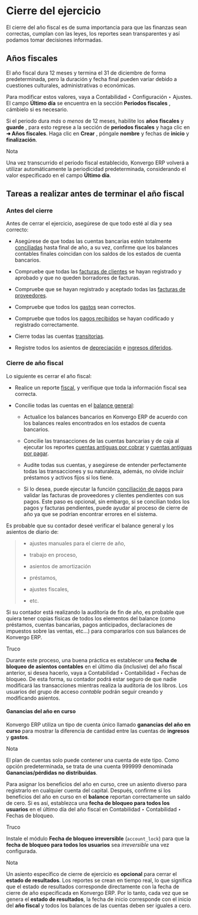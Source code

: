 # Cierre del ejercicio

El cierre del año fiscal es de suma importancia para que las finanzas sean
correctas, cumplan con las leyes, los reportes sean transparentes y así
podamos tomar decisiones informadas.

## Años fiscales

El año fiscal dura 12 meses y termina el 31 de diciembre de forma
predeterminada, pero la duración y fecha final pueden variar debido a
cuestiones culturales, administrativas o económicas.

Para modificar estos valores, vaya a Contabilidad ‣ Configuración ‣ Ajustes.
El campo **Último día** se encuentra en la sección **Periodos fiscales** ,
cámbielo si es necesario.

Si el periodo dura _más_ o _menos_ de 12 meses, habilite los **años fiscales**
y **guarde** , para esto regrese a la sección de **periodos fiscales** y haga
clic en **➜ Años fiscales**. Haga clic en **Crear** , póngale **nombre** y
fechas de **inicio** y **finalización**.

<div class="alert alert-primary">
<p class="alert-title">
Nota</p><p>Una vez transcurrido el periodo fiscal establecido, Konvergo ERP volverá a utilizar automáticamente la periodicidad predeterminada, considerando el valor especificado en el campo <b>Último día</b>.</p>
</div>

## Tareas a realizar antes de terminar el año fiscal

### Antes del cierre

Antes de cerrar el ejercicio, asegúrese de que todo esté al día y sea
correcto:

  * Asegúrese de que todas las cuentas bancarias estén totalmente [conciliadas](../bank/reconciliation) hasta final de año, a su vez, confirme que los balances contables finales coincidan con los saldos de los estados de cuenta bancarios.

  * Compruebe que todas las [facturas de clientes](../customer_invoices) se hayan registrado y aprobado y que no queden borradores de facturas.

  * Compruebe que se hayan registrado y aceptado todas las [facturas de proveedores](../vendor_bills).

  * Compruebe que todos los [gastos](../../expenses) sean correctos.

  * Compruebe que todos los [pagos recibidos](../payments) se hayan codificado y registrado correctamente.

  * Cierre todas las cuentas [transitorias](../bank#bank-accounts-suspense).

  * Registre todos los asientos de [depreciación](../vendor_bills/assets) e [ingresos diferidos](../customer_invoices/deferred_revenues).

### Cierre de año fiscal

Lo siguiente es cerrar el año fiscal:

  * Realice un reporte [fiscal](../reporting#reporting-tax-report), y verifique que toda la información fiscal sea correcta.

  * Concilie todas las cuentas en el [balance general](../reporting#reporting-balance-sheet):

    * Actualice los balances bancarios en Konvergo ERP de acuerdo con los balances reales encontrados en los estados de cuenta bancarios.

    * Concilie las transacciones de las cuentas bancarias y de caja al ejecutar los reportes [cuentas antiguas por cobrar](../reporting#reporting-aged-receivable) y [cuentas antiguas por pagar](../reporting#reporting-aged-payable).

    * Audite todas sus cuentas, y asegúrese de entender perfectamente todas las transacciones y su naturaleza, además, no olvide incluir préstamos y activos fijos si los tiene.

    * Si lo desea, puede ejecutar la función [conciliación de pagos](../payments#payments-matching) para validar las facturas de proveedores y clientes pendientes con sus pagos. Este paso es opcional, sin embargo, si se concilian todos los pagos y facturas pendientes, puede ayudar al proceso de cierre de año ya que se podrían encontrar errores en el sistema.

Es probable que su contador deseé verificar el balance general y los asientos
de diario de:

>   * ajustes manuales para el cierre de año,
>
>   * trabajo en proceso,
>
>   * asientos de amortización
>
>   * préstamos,
>
>   * ajustes fiscales,
>
>   * etc.
>
>

Si su contador está realizando la auditoría de fin de año, es probable que
quiera tener copias físicas de todos los elementos del balance (como
préstamos, cuentas bancarias, pagos anticipados, declaraciones de impuestos
sobre las ventas, etc…) para compararlos con sus balances de Konvergo ERP.

<div class="alert alert-info">
<p class="alert-title">
Truco</p><p>Durante este proceso, una buena práctica es establecer una <b>fecha de bloqueo de asientos contables</b> en el último día (inclusive) del año fiscal anterior, si desea hacerlo, vaya a Contabilidad ‣ Contabilidad ‣ Fechas de bloqueo. De esta forma, su contador podrá estar seguro de que nadie modificará las transacciones mientras realiza la auditoría de los libros. Los usuarios del grupo de acceso <em>contable</em> podrán seguir creando y modificando asientos.</p>
</div>

#### Ganancias del año en curso

Konvergo ERP utiliza un tipo de cuenta único llamado **ganancias del año en curso**
para mostrar la diferencia de cantidad entre las cuentas de **ingresos** y
**gastos**.

<div class="alert alert-primary">
<p class="alert-title">
Nota</p><p>El plan de cuentas solo puede contener una cuenta de este tipo. Como opción predeterminada, se trata de una cuenta 999999 denominada <b>Ganancias/pérdidas no distribuidas</b>.</p>
</div>

Para asignar los beneficios del año en curso, cree un asiento diverso para
registrarlo en cualquier cuenta del capital. Después, confirme si los
beneficios del año en curso en el **balance** reportan correctamente un saldo
de cero. Si es así, establezca una **fecha de bloqueo para todos los
usuarios** en el último día del año fiscal en Contabilidad ‣ Contabilidad ‣
Fechas de bloqueo.

<div class="alert alert-info">
<p class="alert-title">
Truco</p><p>Instale el módulo <b>Fecha de bloqueo irreversible</b> (<code>account_lock</code>) para que la <b>fecha de bloqueo para todos los usuarios</b> sea <em>irreversible</em> una vez configurada.</p>
</div> <div class="alert alert-primary">
<p class="alert-title">
Nota</p><p>Un asiento específico de cierre de ejercicio es <b>opcional</b> para cerrar el <b>estado de resultados</b>. Los reportes se crean en tiempo real, lo que significa que el estado de resultados corresponde directamente con la fecha de cierre de año especificada en Konvergo ERP. Por lo tanto, cada vez que se genera el <b>estado de resultados</b>, la fecha de inicio corresponde con el inicio del <b>año fiscal</b> y todos los balances de las cuentas deben ser iguales a cero.</p>
</div>

